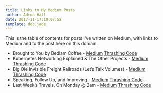 ```yaml
---
title: Links to My Medium Posts
author: Adron Hall
date: 2017-11-17:10:07:52
template: doc.jade
---
```

This is the table of contents for posts I've written on Medium, with links to Medium and to the post here on this domain.

* Brought to You by Bedlam Coffee - [Medium](https://medium.com/@adron/todays-post-is-brought-to-you-be-bedlam-coffee-in-seattle-e50ecc51a40e) [Thrashing Code](http://blog.adron.me/docs/medium-brought-to-you-by-bedlam-coffee/)
* Kubernetes Networking Explained & The Other Projects - [Medium](https://medium.com/@adron/kubernetes-networking-explained-the-other-projects-760cf0230475) [Thrashing Code](http://blog.adron.me/docs/medium-kubernetes-networking-explained-other-projects/)
* Big Ole Invisible Freight Railroads (Let’s Talk Volumes) - [Medium](https://medium.com/@adron/big-ole-invisible-freight-railroads-lets-talk-volumes-5f159d563194) [Thrashing Code](http://blog.adron.me/docs/medium-big-ole-invisible-freight-railroads/)
* Speaking, Follow Up, and Improving - [Medium](https://medium.com/@adron/speaking-follow-up-and-improving-a5e5d205d2af) [Thrashing Code](http://blog.adron.me/docs/medium-speaking-follow-up-improving/)
* Last Week’s Travels, On Monday @ 2am - [Medium](https://medium.com/@adron/last-weeks-travels-on-monday-2am-ae1d6942ddae) [Thrashing Code](http://blog.adron.me/docs/medium-last-weeks-travels/)
